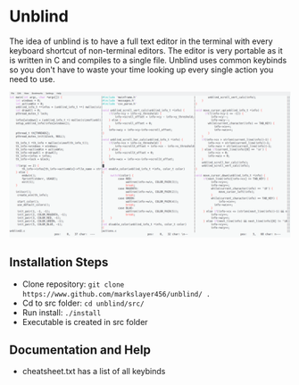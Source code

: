 # Unblind 

The idea of unblind is to have a full text editor in the terminal with every keyboard shortcut of non-terminal editors. The editor is very portable as it is written in C and compiles to a single file.
Unblind uses common keybinds so you don't have to waste your time looking up every single action you need to use.

![Screenshot](./assets/unblind-pic3.png)

## Installation Steps
* Clone repository: `git clone https://www.github.com/markslayer456/unblind/ .`
* Cd to src folder: `cd unblind/src/`
* Run install: `./install`
* Executable is created in src folder

## Documentation and Help
* cheatsheet.txt has a list of all keybinds


